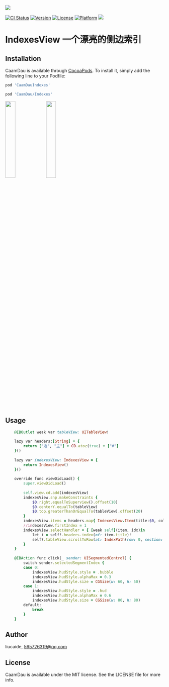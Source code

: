 <p>
  <img src="https://github.com/liucaide/Images/blob/master/CaamDau/caamdau.png" align=centre />
</p>

[![CI Status](https://img.shields.io/travis/CaamDau/Indexes.svg?style=flat)](https://travis-ci.org/CaamDau/Indexes)
[![Version](https://img.shields.io/cocoapods/v/CaamDauIndexes.svg?style=flat)](https://cocoapods.org/pods/CaamDauIndexes)
[![License](https://img.shields.io/cocoapods/l/CaamDauIndexes.svg?style=flat)](https://cocoapods.org/pods/CaamDauIndexes)
[![Platform](https://img.shields.io/cocoapods/p/CaamDauIndexes.svg?style=flat)](https://cocoapods.org/pods/CaamDauIndexes)
[![](https://img.shields.io/badge/Swift-4.0~5.0-orange.svg?style=flat)](https://cocoapods.org/pods/CaamDauIndexes)

# IndexesView 一个漂亮的侧边索引

## Installation

CaamDau is available through [CocoaPods](https://cocoapods.org). To install
it, simply add the following line to your Podfile:

```ruby
pod 'CaamDauIndexes'

pod 'CaamDau/Indexes'
```
<p>
  <img src="https://github.com/liucaide/Images/blob/master/CD/indexes0.gif" width="25%" />
  <img src="https://github.com/liucaide/Images/blob/master/CD/indexes1.gif" width="25%" />
</p>

## Usage
```ruby
    @IBOutlet weak var tableView: UITableView!
    
    lazy var headers:[String] = {
        return ["选", "主"] + CD.atoz(true) + ["#"]
    }()
    
    lazy var indexesView: IndexesView = {
        return IndexesView()
    }()
    
    override func viewDidLoad() {
        super.viewDidLoad()
        
        self.view.cd.add(indexesView)
        indexesView.snp.makeConstraints {
            $0.right.equalToSuperview().offset(10)
            $0.centerY.equalTo(tableView)
            $0.top.greaterThanOrEqualTo(tableView).offset(20)
        }
        indexesView.items = headers.map{ IndexesView.Item(title:$0, color:Config.color.txt_1)}
        //indexesView.firstIndex = 1
        indexesView.selectHandler = { [weak self](item, idx)in
            let i = self!.headers.index(of: item.title)!
            self?.tableView.scrollToRow(at: IndexPath(row: 0, section: i), at: .top, animated: false)
        }
    }
    
    @IBAction func click(_ sender: UISegmentedControl) {
        switch sender.selectedSegmentIndex {
        case 0:
            indexesView.hudStyle.style = .bubble
            indexesView.hudStyle.alphaMax = 0.3
            indexesView.hudStyle.size = CGSize(w: 60, h: 50)
        case 1:
            indexesView.hudStyle.style = .hud
            indexesView.hudStyle.alphaMax = 0.6
            indexesView.hudStyle.size = CGSize(w: 80, h: 80)
        default:
            break
        }
    }
```

## Author

liucaide, 565726319@qq.com

## License

CaamDau is available under the MIT license. See the LICENSE file for more info.
